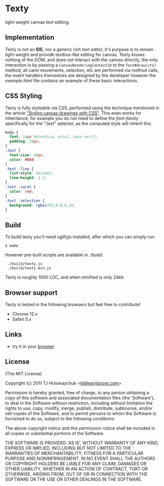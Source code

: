 
# Texty

  light-weight canvas text editing.

## Implementation

  Texty is _not_ an __IDE__, nor a generic rich text editor, it's purpose is to remain light-weight and provide textbox-like editing for canvas. Texty knows nothing of the DOM, and does not interact with the canvas directly, the only interaction is by passing a `CanvasRenderingContext2d` to the `Text#draw(ctx)` method, all caret movements, selection, etc are performed via method calls, the event handlers themselves are designed by the developer however the _example.html_ file contains an example of these basic interactions.

## CSS Styling

 Texty is fully styleable via CSS, performed using the technique mentioned in the article ["Styling canvas drawings with CSS"](http://tjholowaychuk.com/post/6339741902/styling-canvas-drawings-with-css). This even works for inheritance, for example you do not need to define the _font-family_ specifically for the ".text" selector, as the computed style will inherit this.

```css
body {
  font: 14px helvetica, arial, sans-serif;
  padding: 20px;
}
.text {
  font-size: 20px;
  color: #888;
}
.text .line {
  list-style: decimal;
  line-height: 1.2;
}
.text .caret {
  color: red;
}
.text .selection {
  background: rgba(255,0,0,0.1);
}
```

## Build

  To build texty you'll need uglifyjs installed, after which you can simply run:
  
    $ make

  However pre-built scripts are available in _./build_:

     ./build/texty.js
     ./build/texty.min.js

  Texty is roughly 1000 LOC, and when minified is only 24kb.

## Browser support

 Texty is tested in the following browsers but feel free to contribute!
 
   - Chrome 12.x
   - Safari 5.x

## Links

  - try it in your [browser](http://learnboost.github.com/texty/)

## License 

(The MIT License)

Copyright (c) 2011 TJ Holowaychuk &lt;tj@learnboost.com&gt;

Permission is hereby granted, free of charge, to any person obtaining
a copy of this software and associated documentation files (the
'Software'), to deal in the Software without restriction, including
without limitation the rights to use, copy, modify, merge, publish,
distribute, sublicense, and/or sell copies of the Software, and to
permit persons to whom the Software is furnished to do so, subject to
the following conditions:

The above copyright notice and this permission notice shall be
included in all copies or substantial portions of the Software.

THE SOFTWARE IS PROVIDED 'AS IS', WITHOUT WARRANTY OF ANY KIND,
EXPRESS OR IMPLIED, INCLUDING BUT NOT LIMITED TO THE WARRANTIES OF
MERCHANTABILITY, FITNESS FOR A PARTICULAR PURPOSE AND NONINFRINGEMENT.
IN NO EVENT SHALL THE AUTHORS OR COPYRIGHT HOLDERS BE LIABLE FOR ANY
CLAIM, DAMAGES OR OTHER LIABILITY, WHETHER IN AN ACTION OF CONTRACT,
TORT OR OTHERWISE, ARISING FROM, OUT OF OR IN CONNECTION WITH THE
SOFTWARE OR THE USE OR OTHER DEALINGS IN THE SOFTWARE.